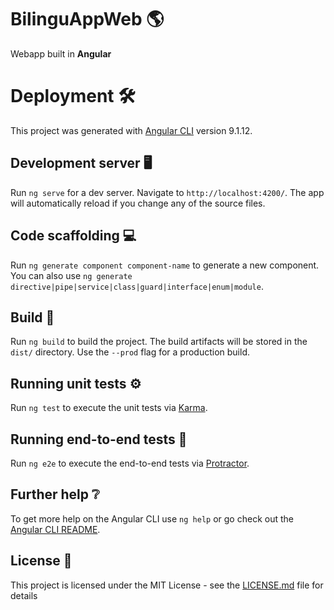 # BilinguAppWeb 🌎

Webapp built in **Angular**

# Deployment 🛠

This project was generated with [Angular CLI](https://github.com/angular/angular-cli) version 9.1.12.

## Development server 🖥

Run `ng serve` for a dev server. Navigate to `http://localhost:4200/`. The app will automatically reload if you change any of the source files.

## Code scaffolding 💻

Run `ng generate component component-name` to generate a new component. You can also use `ng generate directive|pipe|service|class|guard|interface|enum|module`.

## Build 🔨

Run `ng build` to build the project. The build artifacts will be stored in the `dist/` directory. Use the `--prod` flag for a production build.

## Running unit tests ⚙

Run `ng test` to execute the unit tests via [Karma](https://karma-runner.github.io).

## Running end-to-end tests 🔧

Run `ng e2e` to execute the end-to-end tests via [Protractor](http://www.protractortest.org/).

## Further help ❔

To get more help on the Angular CLI use `ng help` or go check out the [Angular CLI README](https://github.com/angular/angular-cli/blob/master/README.md).

## License 📄

This project is licensed under the MIT License - see the [LICENSE.md](https://github.com/JoDaniel1412/eBike/blob/main/LICENSE.md) file for details
